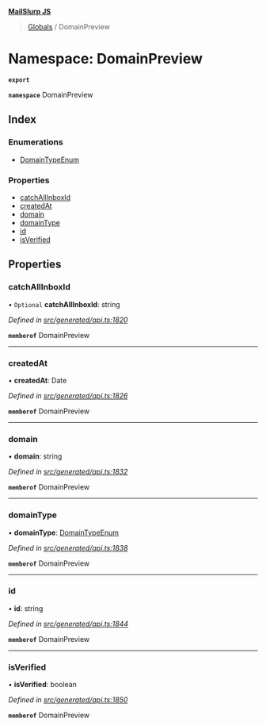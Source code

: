 **[MailSlurp JS](../README.md)**

> [Globals](../README.md) / DomainPreview

# Namespace: DomainPreview

**`export`** 

**`namespace`** DomainPreview

## Index

### Enumerations

* [DomainTypeEnum](../enums/domainpreview.domaintypeenum.md)

### Properties

* [catchAllInboxId](domainpreview.md#catchallinboxid)
* [createdAt](domainpreview.md#createdat)
* [domain](domainpreview.md#domain)
* [domainType](domainpreview.md#domaintype)
* [id](domainpreview.md#id)
* [isVerified](domainpreview.md#isverified)

## Properties

### catchAllInboxId

• `Optional` **catchAllInboxId**: string

*Defined in [src/generated/api.ts:1820](https://github.com/mailslurp/mailslurp-client/blob/cce5bf2/src/generated/api.ts#L1820)*

**`memberof`** DomainPreview

___

### createdAt

•  **createdAt**: Date

*Defined in [src/generated/api.ts:1826](https://github.com/mailslurp/mailslurp-client/blob/cce5bf2/src/generated/api.ts#L1826)*

**`memberof`** DomainPreview

___

### domain

•  **domain**: string

*Defined in [src/generated/api.ts:1832](https://github.com/mailslurp/mailslurp-client/blob/cce5bf2/src/generated/api.ts#L1832)*

**`memberof`** DomainPreview

___

### domainType

•  **domainType**: [DomainTypeEnum](../enums/domainpreview.domaintypeenum.md)

*Defined in [src/generated/api.ts:1838](https://github.com/mailslurp/mailslurp-client/blob/cce5bf2/src/generated/api.ts#L1838)*

**`memberof`** DomainPreview

___

### id

•  **id**: string

*Defined in [src/generated/api.ts:1844](https://github.com/mailslurp/mailslurp-client/blob/cce5bf2/src/generated/api.ts#L1844)*

**`memberof`** DomainPreview

___

### isVerified

•  **isVerified**: boolean

*Defined in [src/generated/api.ts:1850](https://github.com/mailslurp/mailslurp-client/blob/cce5bf2/src/generated/api.ts#L1850)*

**`memberof`** DomainPreview
